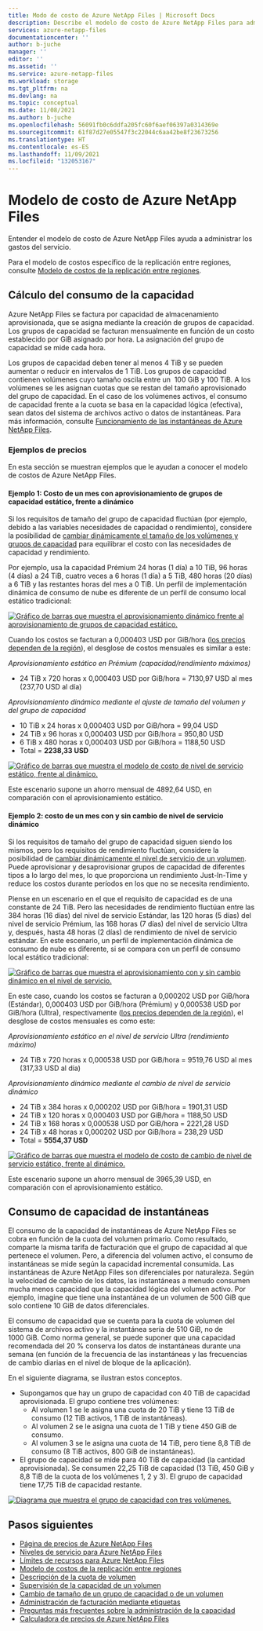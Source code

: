 ```yaml
---
title: Modo de costo de Azure NetApp Files | Microsoft Docs
description: Describe el modelo de costo de Azure NetApp Files para administrar los gastos del servicio.
services: azure-netapp-files
documentationcenter: ''
author: b-juche
manager: ''
editor: ''
ms.assetid: ''
ms.service: azure-netapp-files
ms.workload: storage
ms.tgt_pltfrm: na
ms.devlang: na
ms.topic: conceptual
ms.date: 11/08/2021
ms.author: b-juche
ms.openlocfilehash: 56091fb0c6ddfa205fc60f6aef06397a0314369e
ms.sourcegitcommit: 61f87d27e05547f3c22044c6aa42be8f23673256
ms.translationtype: HT
ms.contentlocale: es-ES
ms.lasthandoff: 11/09/2021
ms.locfileid: "132053167"
---
```

# <a name="cost-model-for-azure-netapp-files"></a>Modelo de costo de Azure NetApp Files 

Entender el modelo de costo de Azure NetApp Files ayuda a administrar los gastos del servicio. 

Para el modelo de costos específico de la replicación entre regiones, consulte [Modelo de costos de la replicación entre regiones](cross-region-replication-introduction.md#cost-model-for-cross-region-replication).

## <a name="calculation-of-capacity-consumption"></a>Cálculo del consumo de la capacidad

Azure NetApp Files se factura por capacidad de almacenamiento aprovisionada, que se asigna mediante la creación de grupos de capacidad. Los grupos de capacidad se facturan mensualmente en función de un costo establecido por GiB asignado por hora. La asignación del grupo de capacidad se mide cada hora.  

Los grupos de capacidad deben tener al menos 4 TiB y se pueden aumentar o reducir en intervalos de 1 TiB. Los grupos de capacidad contienen volúmenes cuyo tamaño oscila entre un  100 GiB y 100 TiB. A los volúmenes se les asignan cuotas que se restan del tamaño aprovisionado del grupo de capacidad. En el caso de los volúmenes activos, el consumo de capacidad frente a la cuota se basa en la capacidad lógica (efectiva), sean datos del sistema de archivos activo o datos de instantáneas. Para más información, consulte [Funcionamiento de las instantáneas de Azure NetApp Files](snapshots-introduction.md). 

### <a name="pricing-examples"></a>Ejemplos de precios

En esta sección se muestran ejemplos que le ayudan a conocer el modelo de costos de Azure NetApp Files.

#### <a name="example-1-one-month-cost-with-static-versus-dynamic-capacity-pool-provisioning"></a>Ejemplo 1: Costo de un mes con aprovisionamiento de grupos de capacidad estático, frente a dinámico 

Si los requisitos de tamaño del grupo de capacidad fluctúan (por ejemplo, debido a las variables necesidades de capacidad o rendimiento), considere la posibilidad de [cambiar dinámicamente el tamaño de los volúmenes y grupos de capacidad](azure-netapp-files-resize-capacity-pools-or-volumes.md) para equilibrar el costo con las necesidades de capacidad y rendimiento.

Por ejemplo, usa la capacidad Prémium 24 horas (1 día) a 10 TiB, 96 horas (4 días) a 24 TiB, cuatro veces a 6 horas (1 día) a 5 TiB, 480 horas (20 días) a 6 TiB y las restantes horas del mes a 0 TiB. Un perfil de implementación dinámica de consumo de nube es diferente de un perfil de consumo local estático tradicional: 

[ ![Gráfico de barras que muestra el aprovisionamiento dinámico frente al aprovisionamiento de grupos de capacidad estático.](../media/azure-netapp-files/cost-model-example-one-capacity.png) ](../media/azure-netapp-files/cost-model-example-one-capacity.png#lightbox)

Cuando los costos se facturan a 0,000403 USD por GiB/hora ([los precios dependen de la región](https://azure.microsoft.com/pricing/details/netapp/)), el desglose de costos mensuales es similar a este:

*Aprovisionamiento estático en Prémium (capacidad/rendimiento máximos)*

* 24 TiB x 720 horas x 0,000403 USD por GiB/hora = 7130,97 USD al mes (237,70 USD al día) 

*Aprovisionamiento dinámico mediante el ajuste de tamaño del volumen y del grupo de capacidad* 

* 10 TiB x 24 horas x 0,000403 USD por GiB/hora = 99,04 USD
* 24 TiB x 96 horas x 0,000403 USD por GiB/hora = 950,80 USD
* 6 TiB x 480 horas x 0,000403 USD por GiB/hora = 1188,50 USD
* Total = **2238,33 USD**

[ ![Gráfico de barras que muestra el modelo de costo de nivel de servicio estático, frente al dinámico.](../media/azure-netapp-files/cost-model-example-one-pricing.png) ](../media/azure-netapp-files/cost-model-example-one-pricing.png#lightbox)

Este escenario supone un ahorro mensual de 4892,64 USD, en comparación con el aprovisionamiento estático.

#### <a name="example-2-one-month-cost-with-and-without-dynamic-service-level-change"></a>Ejemplo 2: costo de un mes con y sin cambio de nivel de servicio dinámico

Si los requisitos de tamaño del grupo de capacidad siguen siendo los mismos, pero los requisitos de rendimiento fluctúan, considere la posibilidad de [cambiar dinámicamente el nivel de servicio de un volumen](dynamic-change-volume-service-level.md). Puede aprovisionar y desaprovisionar grupos de capacidad de diferentes tipos a lo largo del mes, lo que proporciona un rendimiento Just-In-Time y reduce los costos durante períodos en los que no se necesita rendimiento. 

Piense en un escenario en el que el requisito de capacidad es de una constante de 24 TiB. Pero las necesidades de rendimiento fluctúan entre las 384 horas (16 días) del nivel de servicio Estándar, las 120 horas (5 días) del nivel de servicio Prémium, las 168 horas (7 días) del nivel de servicio Ultra y, después, hasta 48 horas (2 días) de rendimiento de nivel de servicio estándar. En este escenario, un perfil de implementación dinámica de consumo de nube es diferente, si se compara con un perfil de consumo local estático tradicional: 

[ ![Gráfico de barras que muestra el aprovisionamiento con y sin cambio dinámico en el nivel de servicio.](../media/azure-netapp-files/cost-model-example-two-capacity.png) ](../media/azure-netapp-files/cost-model-example-two-capacity.png#lightbox)

En este caso, cuando los costos se facturan a 0,000202 USD por GiB/hora (Estándar), 0,000403 USD por GiB/hora (Prémium) y 0,000538 USD por GiB/hora (Ultra), respectivamente ([los precios dependen de la región](https://azure.microsoft.com/pricing/details/netapp/)), el desglose de costos mensuales es como este: 

*Aprovisionamiento estático en el nivel de servicio Ultra (rendimiento máximo)*

* 24 TiB x 720 horas x 0,000538 USD por GiB/hora = 9519,76 USD al mes (317,33 USD al día) 
 
*Aprovisionamiento dinámico mediante el cambio de nivel de servicio dinámico*

* 24 TiB x 384 horas x 0,000202 USD por GiB/hora = 1901,31 USD  
* 24 TiB x 120 horas x 0,000403 USD por GiB/hora = 1188,50 USD  
* 24 TiB x 168 horas x 0,000538 USD por GiB/hora = 2221,28 USD  
* 24 TiB x 48 horas x 0,000202 USD por GiB/hora = 238,29 USD 
* Total = **5554,37 USD** 

[ ![Gráfico de barras que muestra el modelo de costo de cambio de nivel de servicio estático, frente al dinámico.](../media/azure-netapp-files/cost-model-example-two-pricing.png) ](../media/azure-netapp-files/cost-model-example-two-pricing.png#lightbox)

Este escenario supone un ahorro mensual de 3965,39 USD, en comparación con el aprovisionamiento estático.

## <a name="capacity-consumption-of-snapshots"></a>Consumo de capacidad de instantáneas 

El consumo de la capacidad de instantáneas de Azure NetApp Files se cobra en función de la cuota del volumen primario.  Como resultado, comparte la misma tarifa de facturación que el grupo de capacidad al que pertenece el volumen.  Pero, a diferencia del volumen activo, el consumo de instantáneas se mide según la capacidad incremental consumida.  Las instantáneas de Azure NetApp Files son diferenciales por naturaleza. Según la velocidad de cambio de los datos, las instantáneas a menudo consumen mucha menos capacidad que la capacidad lógica del volumen activo. Por ejemplo, imagine que tiene una instantánea de un volumen de 500 GiB que solo contiene 10 GiB de datos diferenciales. 

El consumo de capacidad que se cuenta para la cuota de volumen del sistema de archivos activo y la instantánea sería de 510 GiB, no de 1000 GiB. Como norma general, se puede suponer que una capacidad recomendada del 20 % conserva los datos de instantáneas durante una semana (en función de la frecuencia de las instantáneas y las frecuencias de cambio diarias en el nivel de bloque de la aplicación). 

En el siguiente diagrama, se ilustran estos conceptos. 

* Supongamos que hay un grupo de capacidad con 40 TiB de capacidad aprovisionada. El grupo contiene tres volúmenes:    
    * Al volumen 1 se le asigna una cuota de 20 TiB y tiene 13 TiB de consumo (12 TiB activos, 1 TiB de instantáneas).
    * Al volumen 2 se le asigna una cuota de 1 TiB y tiene 450 GiB de consumo.
    * Al volumen 3 se le asigna una cuota de 14 TiB, pero tiene 8,8 TiB de consumo (8 TiB activos, 800 GiB de instantáneas).   
* El grupo de capacidad se mide para 40 TiB de capacidad (la cantidad aprovisionada). Se consumen 22,25 TiB de capacidad (13 TiB, 450 GiB y 8,8 TiB de la cuota de los volúmenes 1, 2 y 3). El grupo de capacidad tiene 17,75 TiB de capacidad restante.   

[ ![Diagrama que muestra el grupo de capacidad con tres volúmenes.](../media/azure-netapp-files/azure-netapp-files-capacity-pool-with-three-vols.png) ](../media/azure-netapp-files/azure-netapp-files-capacity-pool-with-three-vols.png#lightbox)

## <a name="next-steps"></a>Pasos siguientes

* [Página de precios de Azure NetApp Files](https://azure.microsoft.com/pricing/details/storage/netapp/)
* [Niveles de servicio para Azure NetApp Files](azure-netapp-files-service-levels.md)
* [Límites de recursos para Azure NetApp Files](azure-netapp-files-resource-limits.md)
* [Modelo de costos de la replicación entre regiones](cross-region-replication-introduction.md#cost-model-for-cross-region-replication)
* [Descripción de la cuota de volumen](volume-quota-introduction.md)
* [Supervisión de la capacidad de un volumen](monitor-volume-capacity.md)
* [Cambio de tamaño de un grupo de capacidad o de un volumen](azure-netapp-files-resize-capacity-pools-or-volumes.md)
* [Administración de facturación mediante etiquetas](manage-billing-tags.md)
* [Preguntas más frecuentes sobre la administración de la capacidad](faq-capacity-management.md)
* [Calculadora de precios de Azure NetApp Files](https://azure.microsoft.com/pricing/calculator/?service=netapp)
